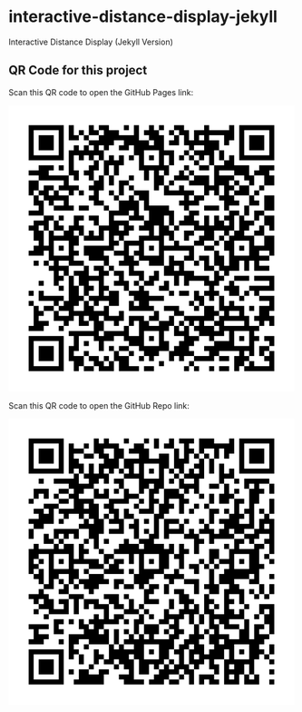 # interactive-distance-display-jekyll
Interactive Distance Display (Jekyll Version)

## QR Code for this project
Scan this QR code to open the GitHub Pages link:

![QR Code](interactive_distance_display_qr.png)

Scan this QR code to open the GitHub Repo link:

![QR Code](github_repo_qr.png)
